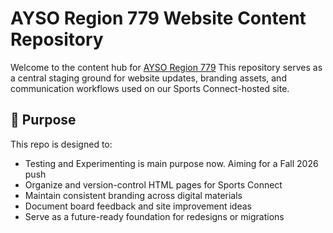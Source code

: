 # AYSO Region 779 Website Content Repository

Welcome to the content hub for [AYSO Region 779](https://www.ayso779.org/) This repository serves as a central staging ground for website updates, branding assets, and communication workflows used on our Sports Connect-hosted site.

## 📌 Purpose

This repo is designed to:
- Testing and Experimenting is main purpose now. Aiming for a Fall 2026 push
- Organize and version-control HTML pages for Sports Connect
- Maintain consistent branding across digital materials
- Document board feedback and site improvement ideas
- Serve as a future-ready foundation for redesigns or migrations


